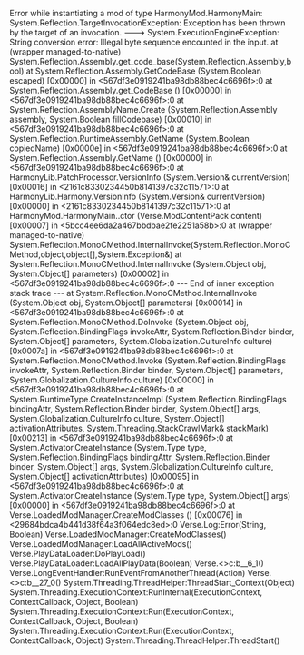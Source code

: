 Error while instantiating a mod of type HarmonyMod.HarmonyMain: System.Reflection.TargetInvocationException: Exception has been thrown by the target of an invocation. ---> System.ExecutionEngineException: String conversion error: Illegal byte sequence encounted in the input.
  at (wrapper managed-to-native) System.Reflection.Assembly.get_code_base(System.Reflection.Assembly,bool)
  at System.Reflection.Assembly.GetCodeBase (System.Boolean escaped) [0x00000] in <567df3e0919241ba98db88bec4c6696f>:0 
  at System.Reflection.Assembly.get_CodeBase () [0x00000] in <567df3e0919241ba98db88bec4c6696f>:0 
  at System.Reflection.AssemblyName.Create (System.Reflection.Assembly assembly, System.Boolean fillCodebase) [0x00010] in <567df3e0919241ba98db88bec4c6696f>:0 
  at System.Reflection.RuntimeAssembly.GetName (System.Boolean copiedName) [0x0000e] in <567df3e0919241ba98db88bec4c6696f>:0 
  at System.Reflection.Assembly.GetName () [0x00000] in <567df3e0919241ba98db88bec4c6696f>:0 
  at HarmonyLib.PatchProcessor.VersionInfo (System.Version& currentVersion) [0x00016] in <2161c8330234450b8141397c32c11571>:0 
  at HarmonyLib.Harmony.VersionInfo (System.Version& currentVersion) [0x00000] in <2161c8330234450b8141397c32c11571>:0 
  at HarmonyMod.HarmonyMain..ctor (Verse.ModContentPack content) [0x00007] in <5bcc4ee6da2a467bbdbae2fe2251a58b>:0 
  at (wrapper managed-to-native) System.Reflection.MonoCMethod.InternalInvoke(System.Reflection.MonoCMethod,object,object[],System.Exception&)
  at System.Reflection.MonoCMethod.InternalInvoke (System.Object obj, System.Object[] parameters) [0x00002] in <567df3e0919241ba98db88bec4c6696f>:0 
   --- End of inner exception stack trace ---
  at System.Reflection.MonoCMethod.InternalInvoke (System.Object obj, System.Object[] parameters) [0x00014] in <567df3e0919241ba98db88bec4c6696f>:0 
  at System.Reflection.MonoCMethod.DoInvoke (System.Object obj, System.Reflection.BindingFlags invokeAttr, System.Reflection.Binder binder, System.Object[] parameters, System.Globalization.CultureInfo culture) [0x0007a] in <567df3e0919241ba98db88bec4c6696f>:0 
  at System.Reflection.MonoCMethod.Invoke (System.Reflection.BindingFlags invokeAttr, System.Reflection.Binder binder, System.Object[] parameters, System.Globalization.CultureInfo culture) [0x00000] in <567df3e0919241ba98db88bec4c6696f>:0 
  at System.RuntimeType.CreateInstanceImpl (System.Reflection.BindingFlags bindingAttr, System.Reflection.Binder binder, System.Object[] args, System.Globalization.CultureInfo culture, System.Object[] activationAttributes, System.Threading.StackCrawlMark& stackMark) [0x00213] in <567df3e0919241ba98db88bec4c6696f>:0 
  at System.Activator.CreateInstance (System.Type type, System.Reflection.BindingFlags bindingAttr, System.Reflection.Binder binder, System.Object[] args, System.Globalization.CultureInfo culture, System.Object[] activationAttributes) [0x00095] in <567df3e0919241ba98db88bec4c6696f>:0 
  at System.Activator.CreateInstance (System.Type type, System.Object[] args) [0x00000] in <567df3e0919241ba98db88bec4c6696f>:0 
  at Verse.LoadedModManager.CreateModClasses () [0x00076] in <29684bdca4b441d38f64a3f064edc8ed>:0 
Verse.Log:Error(String, Boolean)
Verse.LoadedModManager:CreateModClasses()
Verse.LoadedModManager:LoadAllActiveMods()
Verse.PlayDataLoader:DoPlayLoad()
Verse.PlayDataLoader:LoadAllPlayData(Boolean)
Verse.<>c:<Start>b__6_1()
Verse.LongEventHandler:RunEventFromAnotherThread(Action)
Verse.<>c:<UpdateCurrentAsynchronousEvent>b__27_0()
System.Threading.ThreadHelper:ThreadStart_Context(Object)
System.Threading.ExecutionContext:RunInternal(ExecutionContext, ContextCallback, Object, Boolean)
System.Threading.ExecutionContext:Run(ExecutionContext, ContextCallback, Object, Boolean)
System.Threading.ExecutionContext:Run(ExecutionContext, ContextCallback, Object)
System.Threading.ThreadHelper:ThreadStart()
